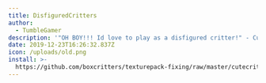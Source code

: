 ```yaml
---
title: DisfiguredCritters
author:
  - TumbleGamer
description: '"OH BOY!!! Id love to play as a disfigured critter!" - CutieJea'
date: 2019-12-23T16:26:32.837Z
icon: /uploads/old.png
install: >-
  https://github.com/boxcritters/texturepack-fixing/raw/master/cutecritters/disfiguredcritters.bctp.json
---
```


